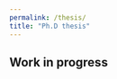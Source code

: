 ```yaml
---
permalink: /thesis/
title: "Ph.D thesis"
---
```


## Work in progress

<!-- brève résumé de ma thèse en anglais : 
short : abstract
longue : trois pages pour l'UFA -->
